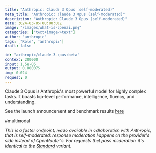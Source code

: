 ```yaml
---
title: "Anthropic: Claude 3 Opus (self-moderated)"
meta_title: "Anthropic: Claude 3 Opus (self-moderated)"
description: "Anthropic: Claude 3 Opus (self-moderated)"
date: 2024-03-05T00:00:00Z
image: "/images/what-is-openai.png"
categories: ["text+image->text"]
author: "anthropic"
tags: ["Role", "anthropic"]
draft: false

id: "anthropic/claude-3-opus:beta"
context: 200000
input: 1.5e-05
output: 0.000075
img: 0.024
request: 0
---
```


Claude 3 Opus is Anthropic's most powerful model for highly complex tasks. It boasts top-level performance, intelligence, fluency, and understanding.

See the launch announcement and benchmark results [here](https://www.anthropic.com/news/claude-3-family)

#multimodal

_This is a faster endpoint, made available in collaboration with Anthropic, that is self-moderated: response moderation happens on the provider's side instead of OpenRouter's. For requests that pass moderation, it's identical to the [Standard](/models/anthropic/claude-3-opus) variant._

